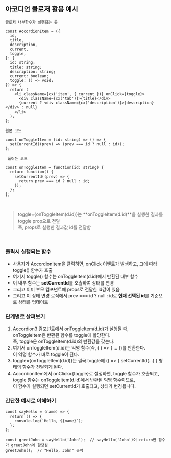 ## 아코디언 클로저 활용 예시

`클로저 내부함수가 실행되는 곳`

```
const AccordionItem = ({
  id,
  title,
  description,
  current,
  toggle,
}: {
  id: string;
  title: string;
  description: string;
  current: boolean;
  toggle: () => void;
}) => {
  return (
    <li className={cx('item', { current })} onClick={toggle}>
      <div className={cx('tab')}>{title}</div>
      {current ? <div className={cx('description')}>{description}</div> : null}
    </li>
  );
};
```

`원본 코드`

```
const onToggleItem = (id: string) => () => {
  setCurrentId((prev) => (prev === id ? null : id));
};
```

` 풀어쓴 코드`

```
const onToggleItem = function(id: string) {
  return function() {
    setCurrentId((prev) => {
      return prev === id ? null : id;
    });
  };
};
```

<br >

> toggle={onToggleItem(d.id)}는 **onToggleItem(d.id)**을 실행한 결과를 toggle prop으로 전달  
> 즉, props로 실행한 결과값 id를 전달함

<br>

### 클릭시 실행되는 함수

- 사용자가 AccordionItem을 클릭하면, onClick 이벤트가 발생하고, 그에 따라 toggle() 함수가 호출
- 여기서 toggle() 함수는 onToggleItem(d.id)에서 반환된 내부 함수
- 이 내부 함수는 **setCurrentId**를 호출하여 상태를 변경
- 그리고 이미 부모 컴포넌트에 props로 전달한 id값이 있음
- 그리고 이 상태 변경 로직에서 prev === id ? null : id로 **현재 선택된 id**를 기준으로 상태를 업데이트

### 단계별로 살펴보기

1. Accordion3 컴포넌트에서 onToggleItem(d.id)가 실행될 때,  
   onToggleItem은 반환된 함수를 toggle에 할당한다.  
   즉, toggle은 onToggleItem(d.id)의 반환값을 갖는다.
2. 여기서 onToggleItem(d.id)는 익명 함수(즉, ( ) => { ... })를 반환한다.  
   이 익명 함수가 바로 toggle이 된다.
3. toggle={onToggleItem(d.id)}는 결국 toggle에 () => { setCurrentId(...) } 형태의 함수가 전달되게 된다.
4. AccordionItem에서 onClick={toggle}로 설정하면, toggle 함수가 호출되고,  
   toggle 함수는 onToggleItem(d.id)에서 반환된 익명 함수이므로,  
   이 함수가 실행되면 setCurrentId가 호출되고, 상태가 변경됩니다.

### 간단한 예시로 이해하기

```
const sayHello = (name) => {
  return () => {
    console.log(`Hello, ${name}`);
  };
};

const greetJohn = sayHello('John');  // sayHello('John')이 return한 함수가 greetJohn에 할당됨
greetJohn();  // "Hello, John" 출력
```
